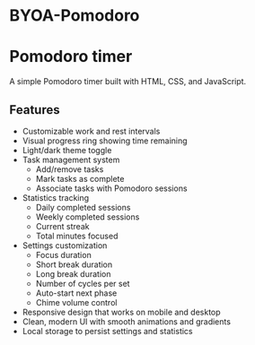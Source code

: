 # BYOA-Pomodoro
# Pomodoro timer 

A simple Pomodoro timer built with HTML, CSS, and JavaScript.

## Features

- Customizable work and rest intervals
- Visual progress ring showing time remaining
- Light/dark theme toggle
- Task management system
  - Add/remove tasks
  - Mark tasks as complete
  - Associate tasks with Pomodoro sessions
- Statistics tracking
  - Daily completed sessions
  - Weekly completed sessions  
  - Current streak
  - Total minutes focused
- Settings customization
  - Focus duration
  - Short break duration
  - Long break duration
  - Number of cycles per set
  - Auto-start next phase
  - Chime volume control
- Responsive design that works on mobile and desktop
- Clean, modern UI with smooth animations and gradients
- Local storage to persist settings and statistics
